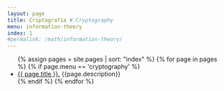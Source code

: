```yaml
---
layout: page
title: Criptografía # Cryptography
menu: information-theory
index: 1
#permalink: /math/information-theory/
---
```


<ul>
    {% assign pages = site.pages | sort: "index" %}
    {% for page in pages %}
        {% if page.menu == 'cryptography' %}
            <li><a href="{{ page.url }}">{{ page.title }}.</a> {{page.description}}</li>
        {% endif %}
    {% endfor %}
</ul>